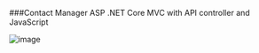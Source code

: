 ###Contact Manager
ASP .NET Core MVC with API controller and JavaScript

![image](https://github.com/user-attachments/assets/8c0fb6f3-2502-4ca2-88d5-581dde29cd27)
